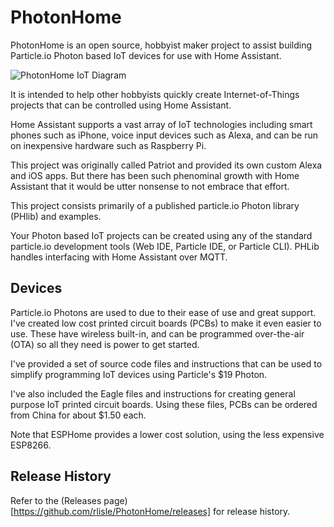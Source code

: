 # PhotonHome
PhotonHome is an open source, hobbyist maker project to assist building
Particle.io Photon based IoT devices for use with Home Assistant.

![PhotonHome IoT Diagram](https://www.lucidchart.com/publicSegments/view/cf84a4cb-33e4-48fa-958f-4de3a44b3612/image.png)

It is intended to help other hobbyists quickly create Internet-of-Things
projects that can be controlled using Home Assistant.

Home Assistant supports a vast array of IoT technologies including smart phones such as iPhone,
voice input devices such as Alexa, and can be run on inexpensive hardware such as Raspberry Pi.

This project was originally called Patriot and provided its own custom Alexa and iOS apps. But there has been such phenominal growth with Home Assistant that it would be utter nonsense to not embrace that effort.

This project consists primarily of a published particle.io Photon
library (PHlib) and examples.

Your Photon based IoT projects can be created using any of the 
standard particle.io development tools (Web IDE,
Particle IDE, or Particle CLI). PHLib handles interfacing with Home Assistant
over MQTT.

## Devices
Particle.io Photons are used to due to their ease of use and great
support. I've created low cost printed circuit boards (PCBs) to make
it even easier to use. These have wireless built-in, and can be programmed
over-the-air (OTA) so all they need is power to get started.

I've provided a set of source code files and instructions
that can be used to simplify
programming IoT devices using Particle's $19 Photon.

I've also included the Eagle files and instructions for creating
general purpose IoT printed circuit boards. Using these files,
PCBs can be ordered from China for about $1.50 each.

Note that ESPHome provides a lower cost solution, using the less expensive ESP8266.

## Release History
Refer to the (Releases page)[https://github.com/rlisle/PhotonHome/releases]
for release history.
